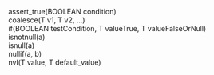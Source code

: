 assert_true(BOOLEAN condition)  
coalesce(T v1, T v2, ...)  
if(BOOLEAN testCondition, T valueTrue, T valueFalseOrNull)  
isnotnull(a)  
isnull(a)  
nullif(a, b)  
nvl(T value, T default_value)  
